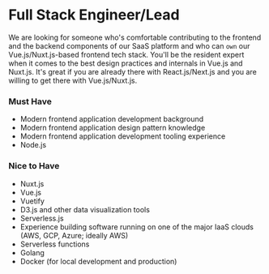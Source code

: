 # Full Stack Engineer/Lead

We are looking for someone who's comfortable contributing 
to the frontend and the backend components of 
our SaaS platform and who can `own` our Vue.js/Nuxt.js-based 
frontend tech stack. You'll be the resident expert 
when it comes to the best design practices and 
internals in Vue.js and Nuxt.js. It's great if you are already there with React.js/Next.js and you are willing to get there with Vue.js/Nuxt.js.

### Must Have

* Modern frontend application development background
* Modern frontend application design pattern knowledge
* Modern frontend application development tooling experience
* Node.js

### Nice to Have

* Nuxt.js
* Vue.js
* Vuetify
* D3.js and other data visualization tools
* Serverless.js
* Experience building software running on one of the major IaaS clouds (AWS, GCP, Azure; ideally AWS)
* Serverless functions
* Golang
* Docker (for local development and production)

